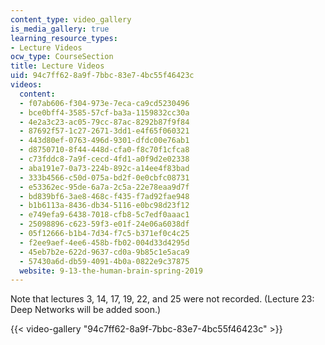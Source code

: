 ```yaml
---
content_type: video_gallery
is_media_gallery: true
learning_resource_types:
- Lecture Videos
ocw_type: CourseSection
title: Lecture Videos
uid: 94c7ff62-8a9f-7bbc-83e7-4bc55f46423c
videos:
  content:
  - f07ab606-f304-973e-7eca-ca9cd5230496
  - bce0bff4-3585-57cf-ba3a-1159832cc30a
  - 4e2a3c23-ac05-79cc-87ac-8292b87f9f84
  - 87692f57-1c27-2671-3dd1-e4f65f060321
  - 443d80ef-0763-496d-9301-dfdc00e76ab1
  - d8750710-8f44-448d-cfa0-f8c70f1cfca8
  - c73fddc8-7a9f-cecd-4fd1-a0f9d2e02338
  - aba191e7-0a73-224b-892c-a14ee4f83bad
  - 333b4566-c50d-075a-bd2f-0e0cbfc08731
  - e53362ec-95de-6a7a-2c5a-22e78eaa9d7f
  - bd839bf6-3ae8-468c-f435-f7ad92fae948
  - b1b6113a-8436-db34-5116-e0bc98d23f12
  - e749efa9-6438-7018-cfb8-5c7edf0aaac1
  - 25098896-c623-59f3-e01f-24e06a6038df
  - 05f12666-b1b4-7d34-f7c5-b371ef0c4c25
  - f2ee9aef-4ee6-458b-fb02-004d33d4295d
  - 45eb7b2e-622d-9637-cd0a-9b85c1e5aca9
  - 57430a6d-db59-4091-4b0a-0822e9c37875
  website: 9-13-the-human-brain-spring-2019
---
```


Note that lectures 3, 14, 17, 19, 22, and 25 were not recorded. (Lecture 23: Deep Networks will be added soon.)

{{< video-gallery "94c7ff62-8a9f-7bbc-83e7-4bc55f46423c" >}}

